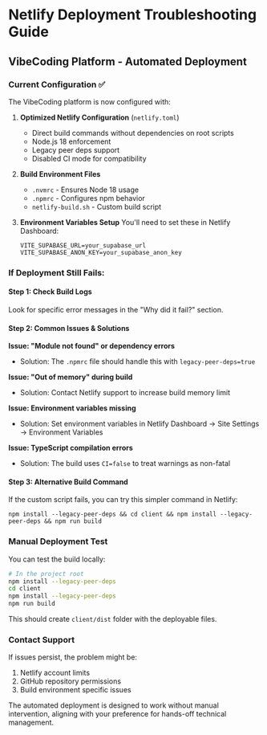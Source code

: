 # Netlify Deployment Troubleshooting Guide

## VibeCoding Platform - Automated Deployment

### Current Configuration ✅

The VibeCoding platform is now configured with:

1. **Optimized Netlify Configuration** (`netlify.toml`)
   - Direct build commands without dependencies on root scripts
   - Node.js 18 enforcement
   - Legacy peer deps support
   - Disabled CI mode for compatibility

2. **Build Environment Files**
   - `.nvmrc` - Ensures Node 18 usage
   - `.npmrc` - Configures npm behavior
   - `netlify-build.sh` - Custom build script

3. **Environment Variables Setup**
   You'll need to set these in Netlify Dashboard:
   ```
   VITE_SUPABASE_URL=your_supabase_url
   VITE_SUPABASE_ANON_KEY=your_supabase_anon_key
   ```

### If Deployment Still Fails:

#### Step 1: Check Build Logs
Look for specific error messages in the "Why did it fail?" section.

#### Step 2: Common Issues & Solutions

**Issue: "Module not found" or dependency errors**
- Solution: The `.npmrc` file should handle this with `legacy-peer-deps=true`

**Issue: "Out of memory" during build**
- Solution: Contact Netlify support to increase build memory limit

**Issue: Environment variables missing**
- Solution: Set environment variables in Netlify Dashboard → Site Settings → Environment Variables

**Issue: TypeScript compilation errors**
- Solution: The build uses `CI=false` to treat warnings as non-fatal

#### Step 3: Alternative Build Command
If the custom script fails, you can try this simpler command in Netlify:
```
npm install --legacy-peer-deps && cd client && npm install --legacy-peer-deps && npm run build
```

### Manual Deployment Test

You can test the build locally:
```bash
# In the project root
npm install --legacy-peer-deps
cd client
npm install --legacy-peer-deps
npm run build
```

This should create `client/dist` folder with the deployable files.

### Contact Support

If issues persist, the problem might be:
1. Netlify account limits
2. GitHub repository permissions
3. Build environment specific issues

The automated deployment is designed to work without manual intervention, aligning with your preference for hands-off technical management.